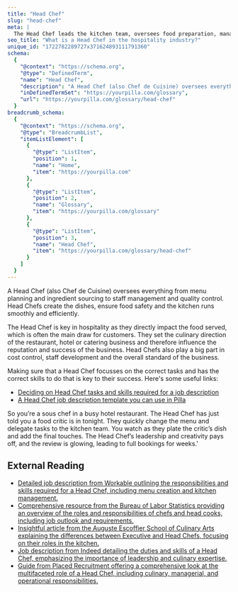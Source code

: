 ```yaml
---
title: "Head Chef"
slug: "head-chef"
meta: |
  The Head Chef leads the kitchen team, oversees food preparation, manages inventory, and ensures high-quality dishes in restaurants, cafes, and bars.
seo_title: "What is a Head Chef in the hospitality industry?"
unique_id: "1722782289727x371624893111791360"
schema:
  {
    "@context": "https://schema.org",
    "@type": "DefinedTerm",
    "name": "Head Chef",
    "description": "A Head Chef (also Chef de Cuisine) oversees everything from menu planning and ingredient sourcing to staff management and quality control. Head Chefs create the dishes, ensure food safety and the kitchen runs smoothly and efficiently.",
    "inDefinedTermSet": "https://yourpilla.com/glossary",
    "url": "https://yourpilla.com/glossary/head-chef"
  }
breadcrumb_schema:
  {
    "@context": "https://schema.org",
    "@type": "BreadcrumbList",
    "itemListElement": [
      {
        "@type": "ListItem",
        "position": 1,
        "name": "Home",
        "item": "https://yourpilla.com"
      },
      {
        "@type": "ListItem",
        "position": 2,
        "name": "Glossary",
        "item": "https://yourpilla.com/glossary"
      },
      {
        "@type": "ListItem",
        "position": 3,
        "name": "Head Chef",
        "item": "https://yourpilla.com/glossary/head-chef"
      }
    ]
  }
---
```


A Head Chef (also Chef de Cuisine) oversees everything from menu planning and ingredient sourcing to staff management and quality control. Head Chefs create the dishes, ensure food safety and the kitchen runs smoothly and efficiently.

The Head Chef is key in hospitality as they directly impact the food served, which is often the main draw for customers. They set the culinary direction of the restaurant, hotel or catering business and therefore influence the reputation and success of the business. Head Chefs also play a big part in cost control, staff development and the overall standard of the business.

Making sure that a Head Chef focusses on the correct tasks and has the correct skills to do that is key to their success. Here's some useful links:

*   [Deciding on Head Chef tasks and skills required for a job description](https://yourpilla.com/blog/head-chef-job-description)
*   [A Head Chef job description template you can use in Pilla](https://yourpilla.com/templates/head-chef-job-description)

So you’re a sous chef in a busy hotel restaurant. The Head Chef has just told you a food critic is in tonight. They quickly change the menu and delegate tasks to the kitchen team. You watch as they plate the critic’s dish and add the final touches. The Head Chef’s leadership and creativity pays off, and the review is glowing, leading to full bookings for weeks.'

## External Reading

*   [Detailed job description from Workable outlining the responsibilities and skills required for a Head Chef, including menu creation and kitchen management.](https://resources.workable.com/head-chef-job-description)
*   [Comprehensive resource from the Bureau of Labor Statistics providing an overview of the roles and responsibilities of chefs and head cooks, including job outlook and requirements.](https://www.bls.gov/ooh/food-preparation-and-serving/chefs-and-head-cooks.htm)
*   [Insightful article from the Auguste Escoffier School of Culinary Arts explaining the differences between Executive and Head Chefs, focusing on their roles in the kitchen.](https://www.escoffier.edu/blog/culinary-pastry-careers/executive-chef-vs-head-chef-what-is-the-diference/)
*   [Job description from Indeed detailing the duties and skills of a Head Chef, emphasizing the importance of leadership and culinary expertise.](https://uk.indeed.com/hire/job-description/head-chef)
*   [Guide from Placed Recruitment offering a comprehensive look at the multifaceted role of a Head Chef, including culinary, managerial, and operational responsibilities.](https://www.placedrecruitment.com.au/head-chef-role-job-description-guide/)